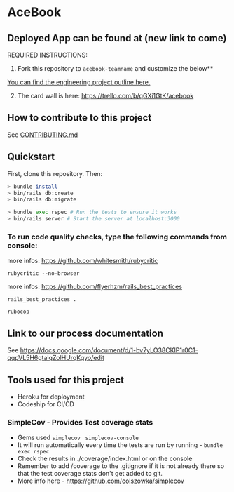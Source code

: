 # AceBook

## Deployed App can be found at (new link to come)

REQUIRED INSTRUCTIONS:

1. Fork this repository to `acebook-teamname` and customize
the below**

[You can find the engineering project outline here.](https://github.com/makersacademy/course/tree/master/engineering_projects/rails)

2. The card wall is here: https://trello.com/b/qGXi1GtK/acebook

## How to contribute to this project
See [CONTRIBUTING.md](CONTRIBUTING.md)

## Quickstart

First, clone this repository. Then:

```bash
> bundle install
> bin/rails db:create
> bin/rails db:migrate

> bundle exec rspec # Run the tests to ensure it works
> bin/rails server # Start the server at localhost:3000
```
### To run code quality checks, type the following commands from console:
more infos: https://github.com/whitesmith/rubycritic
```
rubycritic --no-browser
```
more infos: https://github.com/flyerhzm/rails_best_practices
```
rails_best_practices .
```
```
rubocop
```


## Link to our process documentation
See https://docs.google.com/document/d/1-bv7yLO38CKlP1r0C1-qqpVL5H6gtalqZolHUrqKgyo/edit

## Tools used for this project

* Heroku for deployment
* Codeship for CI/CD

### SimpleCov - Provides Test coverage stats
* Gems used
```simplecov```
``` simplecov-console```
* It will run automatically every time the tests are run by running -
```bundle exec rspec```
* Check the results in ./coverage/index.html or on the console
* Remember to add /coverage to the .gitignore if it is not already there so that the test coverage stats don't get added to git.
* More info here - https://github.com/colszowka/simplecov
